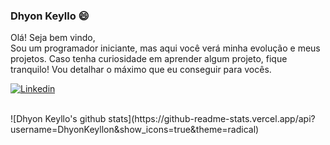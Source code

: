 ### Dhyon Keyllo 😄

Olá! Seja bem vindo,<br>
  Sou um programador iniciante, mas aqui você verá minha evolução e meus projetos. Caso tenha curiosidade em aprender algum projeto, fique tranquilo! Vou detalhar o máximo que eu conseguir para vocês.<br>
  
[![Linkedin](https://img.shields.io/badge/-LinkedIn-0e76a8?style=flat-square&logo=Linkedin&logoColor=white&link=https://www.linkedin.com/in/engincan-veske-b4a75b145/)](https://www.linkedin.com/in/dhyon-keyllon-64a032180/)

<br>
![Dhyon Keyllo's github stats](https://github-readme-stats.vercel.app/api?username=DhyonKeyllon&show_icons=true&theme=radical)
